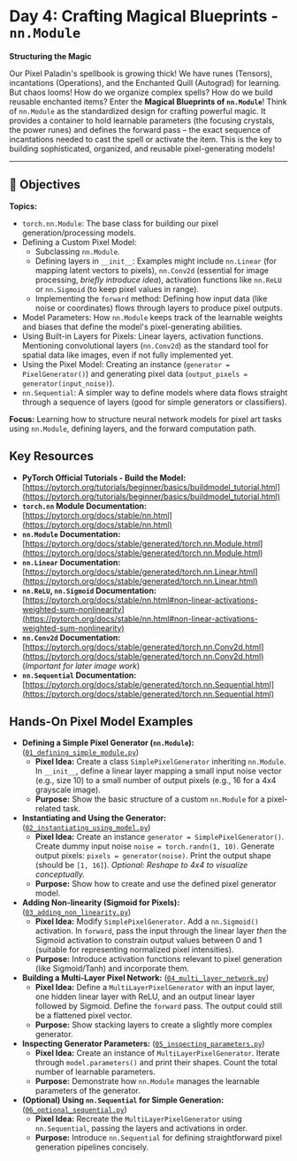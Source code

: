 # Day 4: Crafting Magical Blueprints - `nn.Module`

**Structuring the Magic**

Our Pixel Paladin's spellbook is growing thick! We have runes (Tensors), incantations (Operations), and the Enchanted Quill (Autograd) for learning. But chaos looms! How do we organize complex spells? How do we build reusable enchanted items? Enter the **Magical Blueprints of `nn.Module`**! Think of `nn.Module` as the standardized design for crafting powerful magic. It provides a container to hold learnable parameters (the focusing crystals, the power runes) and defines the forward pass – the exact sequence of incantations needed to cast the spell or activate the item. This is the key to building sophisticated, organized, and reusable pixel-generating models!

---

## 🎯 Objectives

**Topics:**

- `torch.nn.Module`: The base class for building our pixel generation/processing models.
- Defining a Custom Pixel Model:
  - Subclassing `nn.Module`.
  - Defining layers in `__init__`: Examples might include `nn.Linear` (for mapping latent vectors to pixels), `nn.Conv2d` (essential for image processing, _briefly introduce idea_), activation functions like `nn.ReLU` or `nn.Sigmoid` (to keep pixel values in range).
  - Implementing the `forward` method: Defining how input data (like noise or coordinates) flows through layers to produce pixel outputs.
- Model Parameters: How `nn.Module` keeps track of the learnable weights and biases that define the model's pixel-generating abilities.
- Using Built-in Layers for Pixels: Linear layers, activation functions. Mentioning convolutional layers (`nn.Conv2d`) as the standard tool for spatial data like images, even if not fully implemented yet.
- Using the Pixel Model: Creating an instance (`generator = PixelGenerator()`) and generating pixel data (`output_pixels = generator(input_noise)`).
- `nn.Sequential`: A simpler way to define models where data flows straight through a sequence of layers (good for simple generators or classifiers).

**Focus:** Learning how to structure neural network models for pixel art tasks using `nn.Module`, defining layers, and the forward computation path.

## Key Resources

- **PyTorch Official Tutorials - Build the Model:** [https://pytorch.org/tutorials/beginner/basics/buildmodel_tutorial.html](https://pytorch.org/tutorials/beginner/basics/buildmodel_tutorial.html)
- **`torch.nn` Module Documentation:** [https://pytorch.org/docs/stable/nn.html](https://pytorch.org/docs/stable/nn.html)
- **`nn.Module` Documentation:** [https://pytorch.org/docs/stable/generated/torch.nn.Module.html](https://pytorch.org/docs/stable/generated/torch.nn.Module.html)
- **`nn.Linear` Documentation:** [https://pytorch.org/docs/stable/generated/torch.nn.Linear.html](https://pytorch.org/docs/stable/generated/torch.nn.Linear.html)
- **`nn.ReLU`, `nn.Sigmoid` Documentation:** [https://pytorch.org/docs/stable/nn.html#non-linear-activations-weighted-sum-nonlinearity](https://pytorch.org/docs/stable/nn.html#non-linear-activations-weighted-sum-nonlinearity)
- **`nn.Conv2d` Documentation:** [https://pytorch.org/docs/stable/generated/torch.nn.Conv2d.html](https://pytorch.org/docs/stable/generated/torch.nn.Conv2d.html) (_Important for later image work_)
- **`nn.Sequential` Documentation:** [https://pytorch.org/docs/stable/generated/torch.nn.Sequential.html](https://pytorch.org/docs/stable/generated/torch.nn.Sequential.html)

## Hands-On Pixel Model Examples

- **Defining a Simple Pixel Generator (`nn.Module`):** ([`01_defining_simple_module.py`](./01_defining_simple_module.py))
  - **Pixel Idea:** Create a class `SimplePixelGenerator` inheriting `nn.Module`. In `__init__`, define a linear layer mapping a small input noise vector (e.g., size 10) to a small number of output pixels (e.g., 16 for a 4x4 grayscale image).
  - **Purpose:** Show the basic structure of a custom `nn.Module` for a pixel-related task.
- **Instantiating and Using the Generator:** ([`02_instantiating_using_model.py`](./02_instantiating_using_model.py))
  - **Pixel Idea:** Create an instance `generator = SimplePixelGenerator()`. Create dummy input noise `noise = torch.randn(1, 10)`. Generate output pixels: `pixels = generator(noise)`. Print the output shape (should be `[1, 16]`). _Optional: Reshape to 4x4 to visualize conceptually._
  - **Purpose:** Show how to create and use the defined pixel generator model.
- **Adding Non-linearity (Sigmoid for Pixels):** ([`03_adding_non_linearity.py`](./03_adding_non_linearity.py))
  - **Pixel Idea:** Modify `SimplePixelGenerator`. Add a `nn.Sigmoid()` activation. In `forward`, pass the input through the linear layer _then_ the Sigmoid activation to constrain output values between 0 and 1 (suitable for representing normalized pixel intensities).
  - **Purpose:** Introduce activation functions relevant to pixel generation (like Sigmoid/Tanh) and incorporate them.
- **Building a Multi-Layer Pixel Network:** ([`04_multi_layer_network.py`](./04_multi_layer_network.py))
  - **Pixel Idea:** Define a `MultiLayerPixelGenerator` with an input layer, one hidden linear layer with ReLU, and an output linear layer followed by Sigmoid. Define the `forward` pass. The output could still be a flattened pixel vector.
  - **Purpose:** Show stacking layers to create a slightly more complex generator.
- **Inspecting Generator Parameters:** ([`05_inspecting_parameters.py`](./05_inspecting_parameters.py))
  - **Pixel Idea:** Create an instance of `MultiLayerPixelGenerator`. Iterate through `model.parameters()` and print their shapes. Count the total number of learnable parameters.
  - **Purpose:** Demonstrate how `nn.Module` manages the learnable parameters of the generator.
- **(Optional) Using `nn.Sequential` for Simple Generation:** ([`06_optional_sequential.py`](./06_optional_sequential.py))
  - **Pixel Idea:** Recreate the `MultiLayerPixelGenerator` using `nn.Sequential`, passing the layers and activations in order.
  - **Purpose:** Introduce `nn.Sequential` for defining straightforward pixel generation pipelines concisely.
